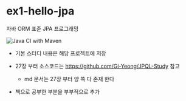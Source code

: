 # ex1-hello-jpa
자바 ORM 표준 JPA 프로그래밍

![Java CI with Maven](https://github.com/Gi-Yeong/ex1-hello-jpa/workflows/Java%20CI%20with%20Maven/badge.svg?branch=master&event=push)

- 기본 스터디 내용은 해당 프로젝트에 저장
- 27장 부터 소스코드는 https://github.com/Gi-Yeong/JPQL-Study 참고
  - md 문서는 27장 부터 양 쪽 다 존재 한다

- 책으로 공부한 부분을 부부적으로 추가
